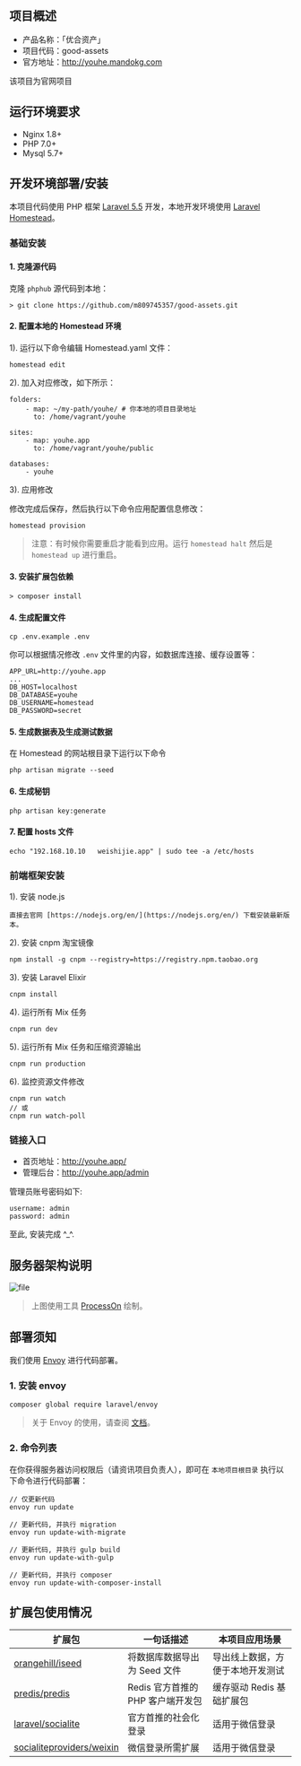 ## 项目概述

- 产品名称：「优合资产」
- 项目代码：good-assets
- 官方地址：http://youhe.mandokg.com

该项目为官网项目

## 运行环境要求

- Nginx 1.8+
- PHP 7.0+
- Mysql 5.7+
## 开发环境部署/安装

本项目代码使用 PHP 框架 [Laravel 5.5](http://laravel-china.org/docs/5.5/) 开发，本地开发环境使用 [Laravel Homestead](http://laravel-china.org/docs/5.5/homestead)。

### 基础安装

#### 1. 克隆源代码

克隆 `phphub` 源代码到本地：

    > git clone https://github.com/m809745357/good-assets.git

#### 2. 配置本地的 Homestead 环境

1). 运行以下命令编辑 Homestead.yaml 文件：

```shell
homestead edit
```

2). 加入对应修改，如下所示：

```shell
folders:
    - map: ~/my-path/youhe/ # 你本地的项目目录地址
      to: /home/vagrant/youhe

sites:
    - map: youhe.app
      to: /home/vagrant/youhe/public

databases:
    - youhe
```

3). 应用修改

修改完成后保存，然后执行以下命令应用配置信息修改：

```shell
homestead provision
```

> 注意：有时候你需要重启才能看到应用。运行 `homestead halt` 然后是 `homestead up` 进行重启。

#### 3. 安装扩展包依赖

    > composer install

#### 4. 生成配置文件

```shell
cp .env.example .env
```

你可以根据情况修改 `.env` 文件里的内容，如数据库连接、缓存设置等：

```shell
APP_URL=http://youhe.app
...
DB_HOST=localhost
DB_DATABASE=youhe
DB_USERNAME=homestead
DB_PASSWORD=secret
```

#### 5. 生成数据表及生成测试数据

在 Homestead 的网站根目录下运行以下命令

```shell
php artisan migrate --seed
```

#### 6. 生成秘钥

```shell
php artisan key:generate
```

#### 7. 配置 hosts 文件

    echo "192.168.10.10   weishijie.app" | sudo tee -a /etc/hosts


### 前端框架安装

1). 安装 node.js

    直接去官网 [https://nodejs.org/en/](https://nodejs.org/en/) 下载安装最新版本。

2). 安装 cnpm 淘宝镜像

```shell
npm install -g cnpm --registry=https://registry.npm.taobao.org
```

3). 安装 Laravel Elixir

```shell
cnpm install
```

4). 运行所有 Mix 任务

```shell
cnpm run dev
```

5). 运行所有 Mix 任务和压缩资源输出

```shell
cnpm run production
```

6). 监控资源文件修改

```shell
cnpm run watch
// 或
cnpm run watch-poll
```

### 链接入口

* 首页地址：http://youhe.app/
* 管理后台：http://youhe.app/admin

管理员账号密码如下:

```
username: admin
password: admin
```

至此, 安装完成 ^_^.

## 服务器架构说明

![file](https://fsdhubcdn.phphub.org/uploads/images/201705/20/1/1G6aQPAZym.png)

> 上图使用工具 [ProcessOn](https://www.processon.com) 绘制。

## 部署须知

我们使用 [Envoy](https://laravel.com/docs/5.0/envoy) 进行代码部署。

### 1. 安装 envoy

```
composer global require laravel/envoy
```

> 关于 Envoy 的使用，请查阅 [文档](http://laravel-china.org/docs/5.4/envoy)。

### 2. 命令列表

在你获得服务器访问权限后（请资讯项目负责人），即可在 `本地项目根目录` 执行以下命令进行代码部署：

```
// 仅更新代码
envoy run update

// 更新代码, 并执行 migration
envoy run update-with-migrate

// 更新代码, 并执行 gulp build
envoy run update-with-gulp

// 更新代码, 并执行 composer
envoy run update-with-composer-install
```

## 扩展包使用情况

| 扩展包                                      | 一句话描述                  | 本项目应用场景          |
| ---------------------------------------- | ---------------------- | ---------------- |
| [orangehill/iseed](https://github.com/orangehill/iseed) | 将数据库数据导出为 Seed 文件      | 导出线上数据，方便于本地开发测试 |
| [predis/predis](https://github.com/nrk/predis.git) | Redis 官方首推的 PHP 客户端开发包 | 缓存驱动 Redis 基础扩展包 |
| [laravel/socialite](https://github.com/laravel/socialite.git) | 官方首推的社会化登录 | 适用于微信登录 |
| [socialiteproviders/weixin](https://github.com/socialiteproviders/weixin.git) | 微信登录所需扩展 | 适用于微信登录 |
